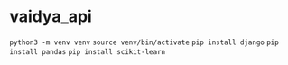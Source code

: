# vaidya_api

`python3 -m venv venv`
`source venv/bin/activate`
`pip install django`
`pip install pandas`
`pip install scikit-learn`

